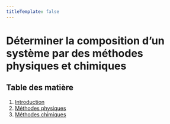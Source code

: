 ```yaml
---
titleTemplate: false
---
```


# Déterminer la composition d’un système par des méthodes physiques et chimiques

## Table des matière

1. [Introduction](introduction.md)
2. [Méthodes physiques](methodes-physiques.md)
3. [Méthodes chimiques](methodes-chimiques.md)
